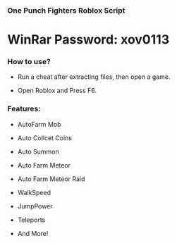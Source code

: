 ###  One Punch Fighters Roblox Script

# WinRar Password: xov0113

### How to use?

- Run a cheat after extracting files, then open a game.

- Open Roblox and Press F6.

### Features:

- AutoFarm Mob

- Auto Collcet Coins

- Auto Summon

- Auto Farm Meteor

- Auto Farm Meteor Raid

- WalkSpeed

- JumpPower

- Teleports

- And More!